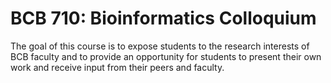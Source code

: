 # BCB 710: Bioinformatics Colloquium

The goal of this course is to expose students to the research interests of BCB faculty and to provide an opportunity for students to present their own work and receive input from their peers and faculty.